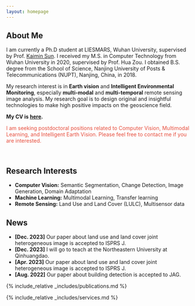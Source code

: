 ```yaml
---
layout: homepage
---
```


## About Me

I am currently a Ph.D student at LIESMARS, Wuhan University, supervised by Prof. [Kaimin Sun](http://jszy.whu.edu.cn/sunkaimin/zh_CN/index/259357/list/index.htm). I received my M.S. in Computer Technology from Wuhan University in 2020, supervised by Prof. Hua Zou. I obtained B.S. degree from the School of Science, Nanjing University of Posts & Telecommunications (NUPT), Nanjing, China, in 2018.

My research interest is in **Earth vision** and **Intelligent Environmental Monitoring**, especially **multi-modal** and **multi-temporal** remote sensing image analysis. My research goal is to design original and insightful technologies to make high positive impacts on the geoscience field.

**My CV is [here](https://www.wangbinli.cn/assets/files/CV_WangbinLi.pdf).**

<font color="#e74d3c">I am seeking postdoctoral positions related to Computer Vision, Multimodal Learning, and Intelligent Earth Vision. Please feel free to contact me if you are interested.</font>

<br/> <!-- 插入一个空行 -->

## Research Interests

- **Computer Vision:** Semantic Segmentation, Change Detection, Image Generation, Domain Adaptation
- **Machine Learning:** Multimodal Learning, Transfer learning
- **Remote Sensing:** Land Use and Land Cover (LULC), Multisensor data

## News

- **[Dec. 2023]** Our paper about land use and land cover joint heterogeneous image is accepted to ISPRS J.
- **[Dec. 2023]** I will go to teach at the Northeastern University at Qinhuangdao.
- **[Apr. 2023]** Our paper about land use and land cover joint heterogeneous image is accepted to ISPRS J.
- **[Aug. 2022]** Our paper about building detection is accepted to JAG.

{% include_relative _includes/publications.md %}

{% include_relative _includes/services.md %}
